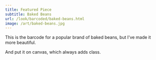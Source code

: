 ```yaml
---
title: Featured Piece
subtitle: Baked Beans
url: /look/barcoded/baked-beans.html
image: /art/baked-beans.jpg
---
```

This is the barcode for a popular brand of baked beans, but I've made it more beautiful. 

And put it on canvas, which always adds class.